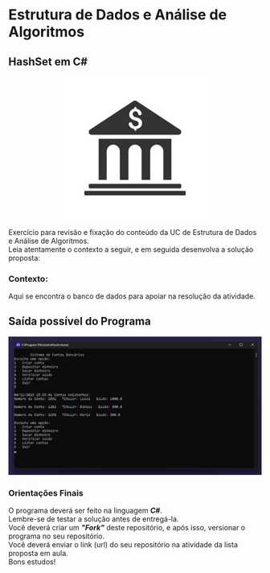 # Estrutura de Dados e Análise de Algoritmos

## HashSet em C#

<p align="center">
  <a href="#">
    <img src="logo\bank.png" width="300" alt="HashSet">
  </a>
</p>

Exercício para revisão e fixação do conteúdo da UC de Estrutura de Dados e Análise de Algoritmos.<br>
Leia atentamente o contexto a seguir, e em seguida desenvolva a solução proposta:

 ### Contexto:

Aqui se encontra o banco de dados para apoiar na resolução da atividade.

## Saída possível do Programa

<p align="center">
  <a href="#">
    <img src="logo\code.png" width="800" alt="Saída do Programa">
  </a>
</p>

### Orientações Finais

O programa deverá ser feito na linguagem ***C#***.<br>
Lembre-se de testar a solução antes de entregá-la.<br>
Você deverá criar um ***"Fork"*** deste repositório, e após isso, versionar o programa no seu repositório.<br>
Você deverá enviar o link (url) do seu repositório na atividade da lista proposta em aula.<br>
Bons estudos!